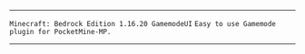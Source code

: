 
---

 `Minecraft: Bedrock Edition 1.16.20 GamemodeUI`
   `Easy to use Gamemode plugin for PocketMine-MP.`

---
